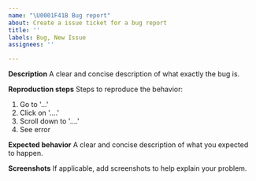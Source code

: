 ```yaml
---
name: "\U0001F41B Bug report"
about: Create a issue ticket for a bug report
title: ''
labels: Bug, New Issue
assignees: ''

---
```


**Description**
A clear and concise description of what exactly the bug is.

**Reproduction steps**
Steps to reproduce the behavior:
1. Go to '...'
2. Click on '....'
3. Scroll down to '....'
4. See error

**Expected behavior**
A clear and concise description of what you expected to happen.

**Screenshots**
If applicable, add screenshots to help explain your problem.

